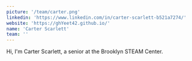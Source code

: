 ```yaml
---
picture: '/team/carter.png'
linkedin: 'https://www.linkedin.com/in/carter-scarlett-b521a7274/'
website: 'https://ghYeet42.github.io/'
name: 'Carter Scarlett'
team: ''
---
```


Hi, I'm Carter Scarlett, a senior at the Brooklyn STEAM Center.
